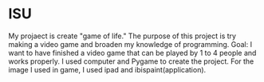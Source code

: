 # ISU
My projaect is create "game of life."
The purpose of this project is try making a video game and broaden my knowledge of programming.
Goal: I want to have finished a video game that can be played by 1 to 4 people and works properly.
I used computer and Pygame to create the project. For the image I used in game, I used ipad and ibispaint(application).
